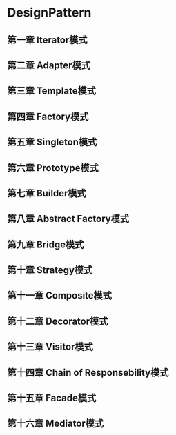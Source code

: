 # DesignPattern
## 第一章 Iterator模式
## 第二章 Adapter模式
## 第三章 Template模式
## 第四章 Factory模式
## 第五章 Singleton模式
## 第六章 Prototype模式
## 第七章 Builder模式
## 第八章 Abstract Factory模式
## 第九章 Bridge模式
## 第十章 Strategy模式
## 第十一章 Composite模式
## 第十二章 Decorator模式
## 第十三章 Visitor模式
## 第十四章 Chain of Responsebility模式
## 第十五章 Facade模式
## 第十六章 Mediator模式
